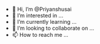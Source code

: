 - 👋 Hi, I’m @Priyanshusai
- 👀 I’m interested in ...
- 🌱 I’m currently learning ...
- 💞️ I’m looking to collaborate on ...
- 📫 How to reach me ...

<!---
Priyanshusai/Priyanshusai is a ✨ special ✨ repository because its `README.md` (this file) appears on your GitHub profile.
You can click the Preview link to take a look at your changes.
---<
